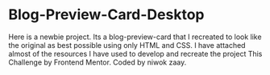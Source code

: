 # Blog-Preview-Card-Desktop

Here is a newbie project.
Its a blog-preview-card that I recreated to look like the original as best possible using only HTML and CSS.
I have attached almost of the resources I have used to develop and recreate the project 
This Challenge by Frontend Mentor. Coded by niwok zaay.
